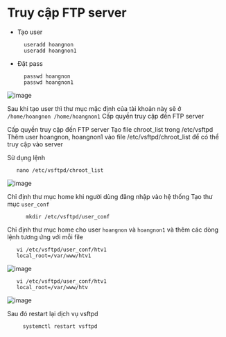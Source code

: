 # Truy cập FTP server
- Tạo user

        useradd hoangnon
        useradd hoangnon1

- Đặt pass
        
        passwd hoangnon
        passwd hoangnon1
        
        
 ![image](https://user-images.githubusercontent.com/105496635/187641922-30d81af7-e4ab-4466-98d0-7691416e4c67.png)


Sau khi tạo user thì thư mục mặc định của tài khoản này sẽ ở `/home/hoangnon /home/hoangnon1`
Cấp quyền truy cập đến FTP server    
        
  Cấp quyền truy cập đến FTP server
Tạo file chroot_list trong /etc/vsftpd
Thêm user hoangnon, hoangnon1 vào file /etc/vsftpd/chroot_list để có thể truy cập vào server      
        
Sử dụng lệnh 
       
       nano /etc/vsftpd/chroot_list         
        
  ![image](https://user-images.githubusercontent.com/105496635/187647356-711c1fe6-0fc3-4fbf-93c5-cfeb09a1fdf6.png)

Chỉ định thư mục home khi người dùng đăng nhập vào hệ thống
Tạo thư mục `user_conf`

          mkdir /etc/vsftpd/user_conf

Chỉ định thư mục home cho user `hoangnon` và `hoangnon1` và thêm các dòng lệnh tương ứng với mỗi file

       vi /etc/vsftpd/user_conf/htv1
       local_root=/var/www/htv1



![image](https://user-images.githubusercontent.com/105496635/187652463-745bf3bd-babe-4e05-87e1-79a30c77401c.png)


       vi /etc/vsftpd/user_conf/htv1
       local_root=/var/www/htv

![image](https://user-images.githubusercontent.com/105496635/187652574-0b8c9fed-23c9-45de-9e69-4e103337cf5c.png)


Sau đó restart lại dịch vụ vsftpd

         systemctl restart vsftpd


